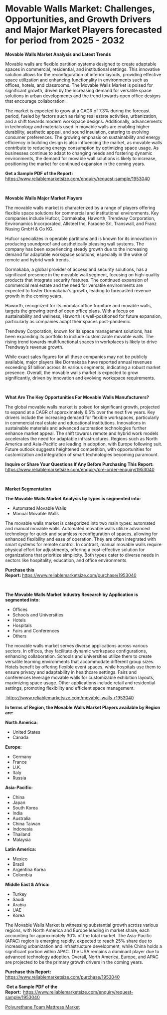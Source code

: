 <p><h1>Movable Walls Market: Challenges, Opportunities, and Growth Drivers and Major Market Players forecasted for period from 2025 - 2032</h1></p><p><strong>Movable Walls Market Analysis and Latest Trends</strong></p>
<p><p>Movable walls are flexible partition systems designed to create adaptable spaces in commercial, residential, and institutional settings. This innovative solution allows for the reconfiguration of interior layouts, providing effective space utilization and enhancing functionality in environments such as offices, hotels, and classrooms. The Movable Walls Market is poised for significant growth, driven by the increasing demand for versatile space solutions in urban developments and the trend towards open office designs that encourage collaboration.</p><p>The market is expected to grow at a CAGR of 7.3% during the forecast period, fueled by factors such as rising real estate activities, urbanization, and a shift towards modern workspace designs. Additionally, advancements in technology and materials used in movable walls are enabling higher durability, aesthetic appeal, and sound insulation, catering to evolving consumer preferences. The growing emphasis on sustainability and energy efficiency in building design is also influencing the market, as movable walls contribute to reducing energy consumption by optimizing space usage. As businesses continue to adapt to changing needs and fostering dynamic environments, the demand for movable wall solutions is likely to increase, positioning the market for continued expansion in the coming years.</p></p>
<p><strong>Get a Sample PDF of the Report:&nbsp;</strong> <a href="https://www.reliablemarketsize.com/enquiry/request-sample/1953040?utm_campaign=2015&utm_medium=2&utm_source=Github&utm_content=ia&utm_term=06022025&utm_id=movable-walls">https://www.reliablemarketsize.com/enquiry/request-sample/1953040</a></p>
<p>&nbsp;</p>
<p><strong>Movable Walls Major Market Players</strong></p>
<p><p>The movable walls market is characterized by a range of players offering flexible space solutions for commercial and institutional environments. Key companies include Hufcor, Dormakaba, Haworth, Trendway Corporation, Environamics Incorporated, Allsteel Inc, Faraone Srl, Transwall, and Franz Nusing GmbH & Co KG. </p><p>Hufcor specializes in operable partitions and is known for its innovation in producing soundproof and aesthetically pleasing wall systems. The company has been experiencing steady growth due to the increasing demand for adaptable workspace solutions, especially in the wake of remote and hybrid work trends.</p><p>Dormakaba, a global provider of access and security solutions, has a significant presence in the movable wall segment, focusing on high-quality products that integrate security features. The continued expansion of commercial real estate and the need for versatile environments are expected to foster Dormakaba's growth, leading to forecasted revenue growth in the coming years.</p><p>Haworth, recognized for its modular office furniture and movable walls, targets the growing trend of open office plans. With a focus on sustainability and wellness, Haworth is well-positioned for future expansion, particularly as companies adapt their spaces post-pandemic.</p><p>Trendway Corporation, known for its space management solutions, has been expanding its portfolio to include customizable movable walls. The rising trend towards multifunctional spaces in workplaces is likely to drive Trendway’s revenue growth.</p><p>While exact sales figures for all these companies may not be publicly available, major players like Dormakaba have reported annual revenues exceeding $1 billion across its various segments, indicating a robust market presence. Overall, the movable walls market is expected to grow significantly, driven by innovation and evolving workspace requirements.</p></p>
<p>&nbsp;</p>
<p><strong>What Are The Key Opportunities For Movable Walls Manufacturers?</strong></p>
<p><p>The global movable walls market is poised for significant growth, projected to expand at a CAGR of approximately 6.5% over the next five years. Key drivers include the increasing demand for flexible workspaces, particularly in commercial real estate and educational institutions. Innovations in sustainable materials and advanced automation technologies further enhance market appeal. The shift towards remote and hybrid work models accelerates the need for adaptable infrastructures. Regions such as North America and Asia-Pacific are leading in adoption, with Europe following suit. Future outlook suggests heightened competition, with opportunities for customization and integration of smart technologies becoming paramount.</p></p>
<p><strong>Inquire or Share Your Questions If Any Before Purchasing This Report:</strong> <a href="https://www.reliablemarketsize.com/enquiry/pre-order-enquiry/1953040?utm_campaign=2015&utm_medium=2&utm_source=Github&utm_content=ia&utm_term=06022025&utm_id=movable-walls">https://www.reliablemarketsize.com/enquiry/pre-order-enquiry/1953040</a></p>
<p>&nbsp;</p>
<p><strong>Market Segmentation</strong></p>
<p><strong>The Movable Walls Market Analysis by types is segmented into:</strong></p>
<p><ul><li>Automated Movable Walls</li><li>Manual Movable Walls</li></ul></p>
<p><p>The movable walls market is categorized into two main types: automated and manual movable walls. Automated movable walls utilize advanced technology for quick and seamless reconfiguration of spaces, allowing for enhanced flexibility and ease of operation. They are often integrated with smart systems for remote control. In contrast, manual movable walls require physical effort for adjustments, offering a cost-effective solution for organizations that prioritize simplicity. Both types cater to diverse needs in sectors like hospitality, education, and office environments.</p></p>
<p><strong>Purchase this Report:&nbsp;</strong><a href="https://www.reliablemarketsize.com/purchase/1953040?utm_campaign=2015&utm_medium=2&utm_source=Github&utm_content=ia&utm_term=06022025&utm_id=movable-walls">https://www.reliablemarketsize.com/purchase/1953040</a></p>
<p>&nbsp;</p>
<p><strong>The Movable Walls Market Industry Research by Application is segmented into:</strong></p>
<p><ul><li>Offices</li><li>Schools and Universities</li><li>Hotels</li><li>Hospitals</li><li>Fairs and Conferences</li><li>Others</li></ul></p>
<p><p>The movable walls market serves diverse applications across various sectors. In offices, they facilitate dynamic workspace configurations, enhancing collaboration. Schools and universities utilize them to create versatile learning environments that accommodate different group sizes. Hotels benefit by offering flexible event spaces, while hospitals use them to ensure privacy and adaptability in healthcare settings. Fairs and conferences leverage movable walls for customizable exhibition layouts, maximizing space usage. Other applications include retail and residential settings, promoting flexibility and efficient space management.</p></p>
<p><a href="https://www.reliablemarketsize.com/movable-walls-r1953040?utm_campaign=2015&utm_medium=2&utm_source=Github&utm_content=ia&utm_term=06022025&utm_id=movable-walls">&nbsp;https://www.reliablemarketsize.com/movable-walls-r1953040</a></p>
<p><strong>In terms of Region, the Movable Walls Market Players available by Region are:</strong></p>
<p>
    <p> <strong> North America: </strong>
        <ul>
            <li>United States</li>
            <li>Canada</li>
        </ul>
        </p> 
    <p> <strong> Europe: </strong>
        <ul>
            <li>Germany</li>
            <li>France</li>
            <li>U.K.</li>
            <li>Italy</li>
            <li>Russia</li>
        </ul>
        </p> 
    <p> <strong> Asia-Pacific: </strong>
        <ul>
            <li>China</li>
            <li>Japan</li>
            <li>South Korea</li>
            <li>India</li>
            <li>Australia</li>
            <li>China Taiwan</li>
            <li>Indonesia</li>
            <li>Thailand</li>
            <li>Malaysia</li>
        </ul>
        </p> 
    <p> <strong> Latin America: </strong>
        <ul>
            <li>Mexico</li>
            <li>Brazil</li>
            <li>Argentina Korea</li>
            <li>Colombia</li>
        </ul>
        </p> 
    <p> <strong> Middle East & Africa: </strong>
        <ul>
            <li>Turkey</li>
            <li>Saudi</li>
            <li>Arabia</li>
            <li>UAE</li>
            <li>Korea</li>
        </ul>
    </p>
    </p>
<p><p>The Movable Walls Market is witnessing substantial growth across various regions, with North America and Europe leading in market share, each accounting for approximately 30% of the total market. The Asia-Pacific (APAC) region is emerging rapidly, expected to reach 25% share due to increasing urbanization and infrastructure development, while China holds a significant portion within APAC. The USA remains a dominant player due to advanced technology adoption. Overall, North America, Europe, and APAC are projected to be the primary growth drivers in the coming years.</p></p>
<p><strong>Purchase this Report: </strong><a href="https://www.reliablemarketsize.com/purchase/1953040?utm_campaign=2015&utm_medium=2&utm_source=Github&utm_content=ia&utm_term=06022025&utm_id=movable-walls">https://www.reliablemarketsize.com/purchase/1953040</a></p>
<p>&nbsp;<strong>Get a Sample PDF of the Report:&nbsp;&nbsp;</strong><a href="https://www.reliablemarketsize.com/enquiry/request-sample/1953040?utm_campaign=2015&utm_medium=2&utm_source=Github&utm_content=ia&utm_term=06022025&utm_id=movable-walls">https://www.reliablemarketsize.com/enquiry/request-sample/1953040</a></p>
<p><strong></strong></p>
<p><p><a href="https://github.com/santosh758595/Market-Research-Report-List-7/blob/main/polyurethane-foam-mattress-market.md?utm_campaign=2015&utm_medium=2&utm_source=Github&utm_content=ia&utm_term=06022025&utm_id=movable-walls">Polyurethane Foam Mattress Market</a></p></p>